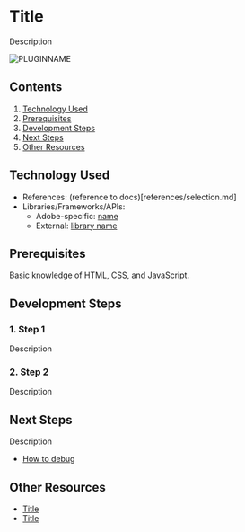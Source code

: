 # Title

Description

<!-- Image or GIF if necessary -->
![PLUGINNAME]()

<!-- doctoc command config: -->
<!-- $ doctoc ./readme.md --title "## Contents" --entryprefix 1. --gitlab --maxlevel 2 -->

<!-- START doctoc generated TOC please keep comment here to allow auto update -->
<!-- DON'T EDIT THIS SECTION, INSTEAD RE-RUN doctoc TO UPDATE -->
## Contents

1. [Technology Used](#technology-used)
1. [Prerequisites](#prerequisites)
1. [Development Steps](#development-steps)
1. [Next Steps](#next-steps)
1. [Other Resources](#other-resources)

<!-- END doctoc generated TOC please keep comment here to allow auto update -->

## Technology Used
- References: (reference to docs)[references/selection.md]
- Libraries/Frameworks/APIs:
    - Adobe-specific: [name](link)
    - External: [library name](link)

## Prerequisites
Basic knowledge of HTML, CSS, and JavaScript.

## Development Steps

### 1. Step 1
Description

### 2. Step 2
Description

## Next Steps

Description

- [How to debug](how-to-debug)

## Other Resources
- [Title](link)
- [Title](link)
